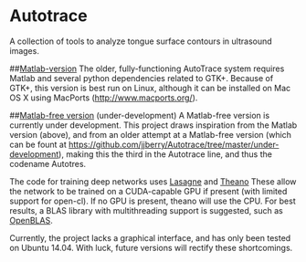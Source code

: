 Autotrace
=========

A collection of tools to analyze tongue surface contours in ultrasound images.

##[Matlab-version](https://github.com/jjberry/Autotrace/tree/master/matlab-version)
The older, fully-functioning AutoTrace system requires Matlab and several python dependencies related to GTK+.  Because of GTK+, this version is best run on Linux, although it can be installed on Mac OS X using MacPorts (http://www.macports.org/).



##[Matlab-free version](https://github.com/bamartin-ua/Autotrace) (under-development)
A Matlab-free version is currently under development. This project draws inspiration from the Matlab version (above), and from an older attempt at a Matlab-free version (which can be fount at https://github.com/jjberry/Autotrace/tree/master/under-development), making this the third in the Autotrace line, and thus the codename Autotres.

The code for training deep networks uses [Lasagne](https://github.com/Lasagne/Lasagne) and [Theano](http://deeplearning.net/software/theano/)
These allow the network to be trained on a CUDA-capable GPU if present (with limited support for open-cl).
If no GPU is present, theano will use the CPU. For best results, a BLAS library with multithreading support is suggested, such as [OpenBLAS](http://www.openblas.net).

Currently, the project lacks a graphical interface, and has only been tested on Ubuntu 14.04. With luck, future versions will rectify these shortcomings.
